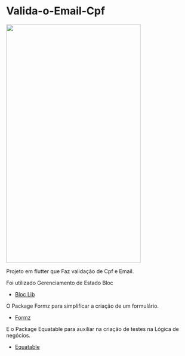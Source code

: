 # Valida-o-Email-Cpf
<img src="https://user-images.githubusercontent.com/60429513/138467407-a5352c3c-ac5d-4a6f-ae34-fafbcdffd7c8.gif" width="360" height="640"/>


Projeto em flutter que Faz validação de Cpf e Email.

Foi utilizado Gerenciamento de Estado Bloc 
- [Bloc Lib](https://bloclibrary.dev/#/)

O Package Formz para simplificar a criação de um formulário.
- [Formz](https://pub.dev/packages/formz)

E o Package Equatable para auxiliar na criação de testes na Lógica de negócios.
- [Equatable](https://pub.dev/packages/equatable)


